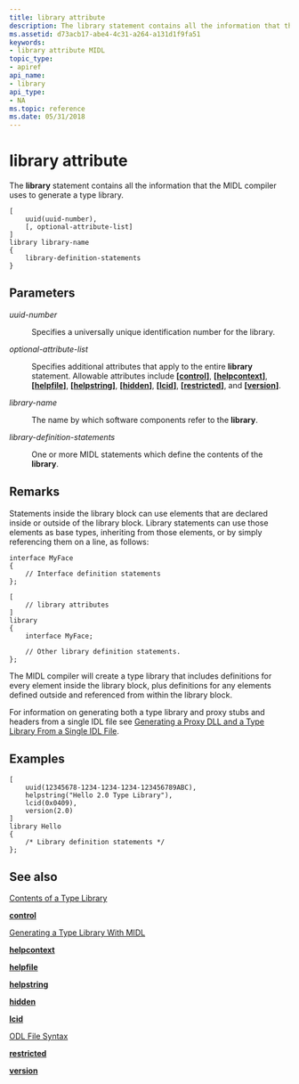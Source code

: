 ```yaml
---
title: library attribute
description: The library statement contains all the information that the MIDL compiler uses to generate a type library.
ms.assetid: d73acb17-abe4-4c31-a264-a131d1f9fa51
keywords:
- library attribute MIDL
topic_type:
- apiref
api_name:
- library
api_type:
- NA
ms.topic: reference
ms.date: 05/31/2018
---
```


# library attribute

The **library** statement contains all the information that the MIDL compiler uses to generate a type library.

``` syntax
[
    uuid(uuid-number), 
    [, optional-attribute-list]
] 
library library-name
{ 
    library-definition-statements
}
```

## Parameters

<dl> <dt>

*uuid-number* 
</dt> <dd>

Specifies a universally unique identification number for the library.

</dd> <dt>

*optional-attribute-list* 
</dt> <dd>

Specifies additional attributes that apply to the entire **library** statement. Allowable attributes include **\[**[**control**](control.md)**\]**, **\[**[**helpcontext**](helpcontext.md)**\]**, **\[**[**helpfile**](helpfile.md)**\]**, **\[**[**helpstring**](helpstring.md)**\]**, **\[**[**hidden**](hidden.md)**\]**, **\[**[**lcid**](lcid.md)**\]**, **\[**[**restricted**](restricted.md)**\]**, and **\[**[**version**](version.md)**\]**.

</dd> <dt>

*library-name* 
</dt> <dd>

The name by which software components refer to the **library**.

</dd> <dt>

*library-definition-statements* 
</dt> <dd>

One or more MIDL statements which define the contents of the **library**.

</dd> </dl>

## Remarks

Statements inside the library block can use elements that are declared inside or outside of the library block. Library statements can use those elements as base types, inheriting from those elements, or by simply referencing them on a line, as follows:

``` syntax
interface MyFace 
{
    // Interface definition statements
};

[
    // library attributes
] 
library
{
    interface MyFace;

    // Other library definition statements.
};
```

The MIDL compiler will create a type library that includes definitions for every element inside the library block, plus definitions for any elements defined outside and referenced from within the library block.

For information on generating both a type library and proxy stubs and headers from a single IDL file see [Generating a Proxy DLL and a Type Library From a Single IDL File](generating-a-proxy-dll-and-a-type-library-from-a-single-idl-file-2.md).

## Examples

``` syntax
[
    uuid(12345678-1234-1234-1234-123456789ABC), 
    helpstring("Hello 2.0 Type Library"), 
    lcid(0x0409), 
    version(2.0)
] 
library Hello 
{
    /* Library definition statements */
};
```

## See also

<dl> <dt>

[Contents of a Type Library](https://msdn.microsoft.com/library/ms221355(v=VS.71).aspx)
</dt> <dt>

[**control**](control.md)
</dt> <dt>

[Generating a Type Library With MIDL](generating-a-type-library-with-midl-2.md)
</dt> <dt>

[**helpcontext**](helpcontext.md)
</dt> <dt>

[**helpfile**](helpfile.md)
</dt> <dt>

[**helpstring**](helpstring.md)
</dt> <dt>

[**hidden**](hidden.md)
</dt> <dt>

[**lcid**](lcid.md)
</dt> <dt>

[ODL File Syntax](https://msdn.microsoft.com/library/ms221683(v=VS.71).aspx)
</dt> <dt>

[**restricted**](restricted.md)
</dt> <dt>

[**version**](version.md)
</dt> </dl>

 

 




